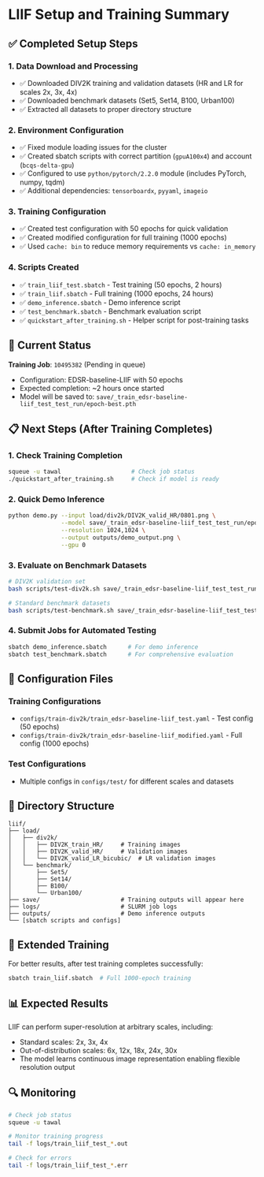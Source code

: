 # LIIF Setup and Training Summary

## ✅ Completed Setup Steps

### 1. Data Download and Processing
- ✅ Downloaded DIV2K training and validation datasets (HR and LR for scales 2x, 3x, 4x)
- ✅ Downloaded benchmark datasets (Set5, Set14, B100, Urban100)
- ✅ Extracted all datasets to proper directory structure

### 2. Environment Configuration
- ✅ Fixed module loading issues for the cluster
- ✅ Created sbatch scripts with correct partition (`gpuA100x4`) and account (`bcqs-delta-gpu`)
- ✅ Configured to use `python/pytorch/2.2.0` module (includes PyTorch, numpy, tqdm)
- ✅ Additional dependencies: `tensorboardx`, `pyyaml`, `imageio`

### 3. Training Configuration
- ✅ Created test configuration with 50 epochs for quick validation
- ✅ Created modified configuration for full training (1000 epochs)
- ✅ Used `cache: bin` to reduce memory requirements vs `cache: in_memory`

### 4. Scripts Created
- ✅ `train_liif_test.sbatch` - Test training (50 epochs, 2 hours)
- ✅ `train_liif.sbatch` - Full training (1000 epochs, 24 hours)
- ✅ `demo_inference.sbatch` - Demo inference script
- ✅ `test_benchmark.sbatch` - Benchmark evaluation script
- ✅ `quickstart_after_training.sh` - Helper script for post-training tasks

## 🔄 Current Status

**Training Job**: `10495382` (Pending in queue)
- Configuration: EDSR-baseline-LIIF with 50 epochs
- Expected completion: ~2 hours once started
- Model will be saved to: `save/_train_edsr-baseline-liif_test_test_run/epoch-best.pth`

## 📋 Next Steps (After Training Completes)

### 1. Check Training Completion
```bash
squeue -u tawal                    # Check job status
./quickstart_after_training.sh     # Check if model is ready
```

### 2. Quick Demo Inference
```bash
python demo.py --input load/div2k/DIV2K_valid_HR/0801.png \
               --model save/_train_edsr-baseline-liif_test_test_run/epoch-best.pth \
               --resolution 1024,1024 \
               --output outputs/demo_output.png \
               --gpu 0
```

### 3. Evaluate on Benchmark Datasets
```bash
# DIV2K validation set
bash scripts/test-div2k.sh save/_train_edsr-baseline-liif_test_test_run/epoch-best.pth 0

# Standard benchmark datasets
bash scripts/test-benchmark.sh save/_train_edsr-baseline-liif_test_test_run/epoch-best.pth 0
```

### 4. Submit Jobs for Automated Testing
```bash
sbatch demo_inference.sbatch      # For demo inference
sbatch test_benchmark.sbatch      # For comprehensive evaluation
```

## 🔧 Configuration Files

### Training Configurations
- `configs/train-div2k/train_edsr-baseline-liif_test.yaml` - Test config (50 epochs)
- `configs/train-div2k/train_edsr-baseline-liif_modified.yaml` - Full config (1000 epochs)

### Test Configurations
- Multiple configs in `configs/test/` for different scales and datasets

## 📁 Directory Structure
```
liif/
├── load/
│   ├── div2k/
│   │   ├── DIV2K_train_HR/     # Training images
│   │   ├── DIV2K_valid_HR/     # Validation images
│   │   └── DIV2K_valid_LR_bicubic/  # LR validation images
│   └── benchmark/
│       ├── Set5/
│       ├── Set14/
│       ├── B100/
│       └── Urban100/
├── save/                       # Training outputs will appear here
├── logs/                       # SLURM job logs
├── outputs/                    # Demo inference outputs
└── [sbatch scripts and configs]
```

## 🚀 Extended Training

For better results, after test training completes successfully:
```bash
sbatch train_liif.sbatch  # Full 1000-epoch training
```

## 📊 Expected Results

LIIF can perform super-resolution at arbitrary scales, including:
- Standard scales: 2x, 3x, 4x
- Out-of-distribution scales: 6x, 12x, 18x, 24x, 30x
- The model learns continuous image representation enabling flexible resolution output

## 🔍 Monitoring

```bash
# Check job status
squeue -u tawal

# Monitor training progress
tail -f logs/train_liif_test_*.out

# Check for errors
tail -f logs/train_liif_test_*.err
``` 